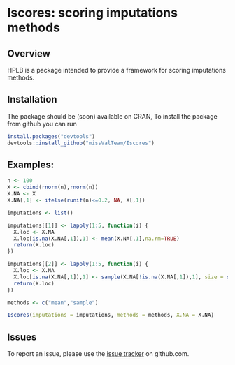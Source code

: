 # Iscores: scoring imputations methods


## Overview

HPLB is a package intended to provide a framework for scoring imputations methods.


## Installation

The package should be (soon) available on CRAN, To install the package from github you can run

``` r
install.packages("devtools")
devtools::install_github("missValTeam/Iscores")
```

## Examples: 


```r
n <- 100
X <- cbind(rnorm(n),rnorm(n))
X.NA <- X
X.NA[,1] <- ifelse(runif(n)<=0.2, NA, X[,1])

imputations <- list()

imputations[[1]] <- lapply(1:5, function(i) {
  X.loc <- X.NA
  X.loc[is.na(X.NA[,1]),1] <- mean(X.NA[,1],na.rm=TRUE)
  return(X.loc)
})

imputations[[2]] <- lapply(1:5, function(i) {
  X.loc <- X.NA
  X.loc[is.na(X.NA[,1]),1] <- sample(X.NA[!is.na(X.NA[,1]),1], size = sum(is.na(X.NA[,1])), replace = TRUE)
  return(X.loc)
})

methods <- c("mean","sample")

Iscores(imputations = imputations, methods = methods, X.NA = X.NA)
```


## Issues

To report an issue, please use the [issue tracker](http://github.com/missValTeam/Iscores/issues) on github.com.
